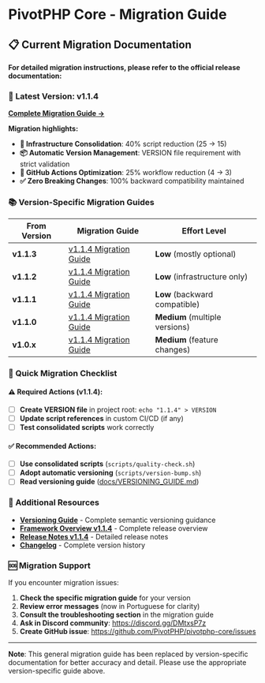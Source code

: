 # PivotPHP Core - Migration Guide

## 📋 Current Migration Documentation

**For detailed migration instructions, please refer to the official release documentation:**

### 🔄 Latest Version: v1.1.4
**[Complete Migration Guide →](releases/v1.1.4/MIGRATION_GUIDE.md)**

**Migration highlights:**
- **🔧 Infrastructure Consolidation**: 40% script reduction (25 → 15)
- **📦 Automatic Version Management**: VERSION file requirement with strict validation
- **🚀 GitHub Actions Optimization**: 25% workflow reduction (4 → 3)
- **✅ Zero Breaking Changes**: 100% backward compatibility maintained

### 📚 Version-Specific Migration Guides

| From Version | Migration Guide | Effort Level |
|--------------|----------------|--------------|
| **v1.1.3** | [v1.1.4 Migration Guide](releases/v1.1.4/MIGRATION_GUIDE.md) | **Low** (mostly optional) |
| **v1.1.2** | [v1.1.4 Migration Guide](releases/v1.1.4/MIGRATION_GUIDE.md) | **Low** (infrastructure only) |
| **v1.1.1** | [v1.1.4 Migration Guide](releases/v1.1.4/MIGRATION_GUIDE.md) | **Low** (backward compatible) |
| **v1.1.0** | [v1.1.4 Migration Guide](releases/v1.1.4/MIGRATION_GUIDE.md) | **Medium** (multiple versions) |
| **v1.0.x** | [v1.1.4 Migration Guide](releases/v1.1.4/MIGRATION_GUIDE.md) | **Medium** (feature changes) |

### 🎯 Quick Migration Checklist

#### ⚠️ Required Actions (v1.1.4):
- [ ] **Create VERSION file** in project root: `echo "1.1.4" > VERSION`
- [ ] **Update script references** in custom CI/CD (if any)
- [ ] **Test consolidated scripts** work correctly

#### ✅ Recommended Actions:
- [ ] **Use consolidated scripts** (`scripts/quality-check.sh`)
- [ ] **Adopt automatic versioning** (`scripts/version-bump.sh`)
- [ ] **Read versioning guide** ([docs/VERSIONING_GUIDE.md](VERSIONING_GUIDE.md))

### 📖 Additional Resources

- **[Versioning Guide](VERSIONING_GUIDE.md)** - Complete semantic versioning guidance
- **[Framework Overview v1.1.4](releases/FRAMEWORK_OVERVIEW_v1.1.4.md)** - Complete release overview
- **[Release Notes v1.1.4](releases/v1.1.4/RELEASE_NOTES.md)** - Detailed release notes
- **[Changelog](../CHANGELOG.md)** - Complete version history

### 🆘 Migration Support

If you encounter migration issues:

1. **Check the specific migration guide** for your version
2. **Review error messages** (now in Portuguese for clarity)
3. **Consult the troubleshooting section** in the migration guide
4. **Ask in Discord community**: https://discord.gg/DMtxsP7z
5. **Create GitHub issue**: https://github.com/PivotPHP/pivotphp-core/issues

---

**Note**: This general migration guide has been replaced by version-specific documentation for better accuracy and detail. Please use the appropriate version-specific guide above.